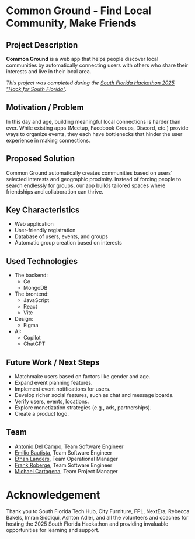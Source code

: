 # Common Ground - Find Local Community, Make Friends

## Project Description

**Common Ground** is a web app that helps people discover local communities by automatically connecting users with others who share their interests and live in their local area.

_This project was completed during the [South Florida Hackathon 2025 "Hack for South Florida"](https://tickets.joinshowup.io/event/hackathon-2025-hack-for-south-florid)._

## Motivation / Problem

In this day and age, building meaningful local connections is harder than ever. While existing apps (Meetup, Facebook Groups, Discord, etc.) provide ways to organize events, they each have bottlenecks that hinder the user experience in making connections. 

## Proposed Solution

Common Ground automatically creates communities based on users’ selected interests and geographic proximity. Instead of forcing people to search endlessly for groups, our app builds tailored spaces where friendships and collaboration can thrive.

## Key Characteristics
* Web application
* User-friendly registration
* Database of users, events, and groups
* Automatic group creation based on interests

## Used Technologies
* The backend:
  * Go
  * MongoDB
* The brontend:
  * JavaScript
  * React
  * Vite
* Design:
  * Figma
* AI:
  * Copilot
  * ChatGPT

## Future Work / Next Steps

* Matchmake users based on factors like gender and age.
* Expand event planning features.
* Implement event notifications for users.
* Develop richer social features, such as chat and message boards.
* Verify users, events, locations.
* Explore monetization strategies (e.g., ads, partnerships).
* Create a product logo.

## Team
* [Antonio Del Campo](https://www.linkedin.com/in/antonio-del-campo/), Team Software Engineer
* [Emilio Bautista](https://www.linkedin.com/in/jairobautistam/), Team Software Engineer
* [Ethan Landers](https://www.linkedin.com/in/ethanlanders/), Team Operational Manager
* [Frank Roberge](https://www.linkedin.com/in/frank-roberge/), Team Software Engineer
* [Michael Cartagena](https://www.linkedin.com/in/mcartaofficial/), Team Project Manager

# Acknowledgement
Thank you to South Florida Tech Hub, City Furniture, FPL, NextEra, Rebecca Bakels, Imran Siddiqui, Ashton Adler, and all the volunteers and coaches for hosting the 2025 South Florida Hackathon and providing invaluable opportunities for learning and support.
